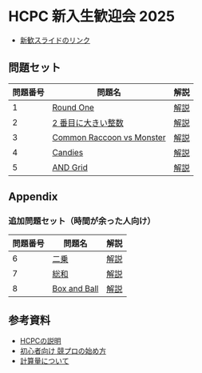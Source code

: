 # HCPC 新入生歓迎会 2025

- [新歓スライドのリンク](https://docs.google.com/presentation/d/14rFp8yBgrx_OliKp0fYvlUh5HM0MxrkeMS8rXQ7xMnE/edit?usp=sharing)


## 問題セット

| 問題番号 | 問題名 | 解説 |
| --- | --- | --- |
| 1 | [Round One](https://atcoder.jp/contests/abc148/tasks/abc148_a) | [解説](https://drive.google.com/file/d/17DFrDqJNlltqLHo0wgKEhog_eUorbCAF/view?usp=drive_link)| 
| 2 | [2 番目に大きい整数](https://atcoder.jp/contests/joi2021yo1a/tasks/joi2021_yo1a_a) | [解説](https://drive.google.com/file/d/1LPvT3Pd7t0AYcBDKNgah9fIhsp6YjIsI/view?usp=drive_link) |
| 3 | [Common Raccoon vs Monster](https://atcoder.jp/contests/abc153/tasks/abc153_b) | [解説](https://drive.google.com/file/d/19y1tc13EBQDv1ZCk1mgI91JjCtbohChI/view?usp=drive_link) |
| 4 | [Candies](https://atcoder.jp/contests/abc087/tasks/arc090_a) | [解説](https://drive.google.com/file/d/1inoFKFsbPCuObpZlXyATAgfxaSNMJa0M/view?usp=drive_link) |
| 5 | [AND Grid](https://atcoder.jp/contests/agc004/tasks/agc004_c) | [解説](https://drive.google.com/file/d/1-5-QlEvm2lnguc9bZtZI7DOvpJunI4My/view?usp=drive_link) |


## Appendix
### 追加問題セット（時間が余った人向け）
| 問題番号 | 問題名 | 解説 |
| --- | --- | --- |
| 6 | [二乗](https://atcoder.jp/contests/nikkei2019-ex/tasks/nikkei2019ex_b) | [解説](https://drive.google.com/file/d/1fmt5cWSopnxBcLjVpgG1hXl3buSLSElq/view?usp=drive_link) |
| 7 | [総和](https://atcoder.jp/contests/abc037/tasks/abc037_c) | [解説](https://drive.google.com/file/d/144B-nB94LXCHh8ioRcPmRDXdeqQk-TUH/view?usp=drive_link) |
| 8 | [Box and Ball](https://atcoder.jp/contests/agc002/tasks/agc002_b) | [解説](https://drive.google.com/file/d/1vauO-ARLOj2GeD6cpU1aTSvVMIKhABoy/view?usp=drive_link) |

## 参考資料
- [HCPCの説明](https://github.com/hcpc-hokudai/welcome-to-hcpc)
- [初心者向け 競プロの始め方](https://github.com/hcpc-hokudai/welcome-to-hcpc/blob/master/introduction-to-atcoder/README.md)
- [計算量について](https://github.com/hcpc-hokudai/HCPC_welcome_2024/blob/main/day2/time_complexity.pdf)
